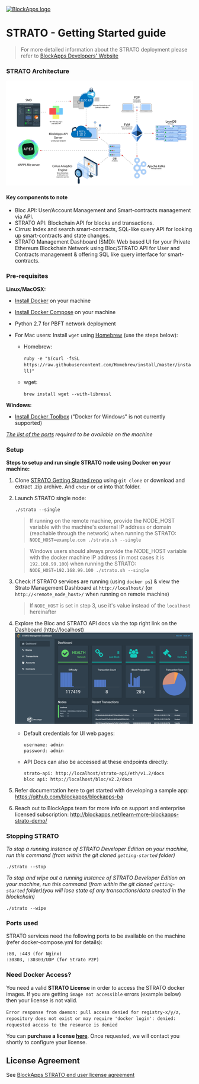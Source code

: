 [![BlockApps logo](https://blockapps.net/wp-content/uploads/2019/07/blockapps-logo-super-small.png)](http://blockapps.net)

# STRATO - Getting Started guide

> For more detailed information about the STRATO deployment please refer to [BlockApps Developers' Website](https://developers.blockapps.net)

### STRATO Architecture

![STRATO-Architecture](STRATOArc.png?raw=true "STRATO-Architecture")

#### Key components to note
- Bloc API: User/Account Management and Smart-contracts management via API.
- STRATO API: Blockchain API for blocks and transactions.
- Cirrus: Index and search smart-contracts, SQL-like query API for looking up smart-contracts and state changes.
- STRATO Management Dashboard (SMD): Web based UI for your Private Ethereum Blockchain Network using Bloc/STRATO API for User and Contracts management & offering SQL like query interface for smart-contracts.

### Pre-requisites

**Linux/MacOSX:**

- [Install Docker](https://www.docker.com/community-edition) on your machine
- [Install Docker Compose](https://docs.docker.com/compose/install/) on your machine
- Python 2.7 for PBFT network deployment

- For Mac users: Install `wget` using [Homebrew](https://brew.sh/) (use the steps below):

    - Homebrew:

        ```ruby -e "$(curl -fsSL https://raw.githubusercontent.com/Homebrew/install/master/install)"```

    - wget:

        ```brew install wget --with-libressl```

**Windows:**

- [Install Docker Toolbox](https://www.docker.com/products/docker-toolbox) ("Docker for Windows" is not currently supported)

*[The list of the ports](#ports-used) required to be available on the machine*

### Setup

**Steps to setup and run single STRATO node using Docker on your machine:**

1. Clone [STRATO Getting Started repo](https://github.com/blockapps/strato-getting-started) using ```git clone``` or download and extract .zip archive. And `chdir` or `cd` into that folder.
2. Launch STRATO single node:
    ```
    ./strato --single
    ```

    >If running on the remote machine, provide the NODE_HOST variable with the machine's external IP address or domain (reachable through the network) when running the STRATO: ```NODE_HOST=example.com ./strato.sh --single```

    >Windows users should always provide the NODE_HOST variable with the docker machine IP address (in most cases it is `192.168.99.100`) when running the STRATO: ```NODE_HOST=192.168.99.100 ./strato.sh --single```


4. Check if STRATO services are running (using `docker ps`) & view the Strato Management Dashboard at `http://localhost/` (or `http://<remote_node_host>/` when running on remote machine)

    >If `NODE_HOST` is set in step 3, use it's value instead of the `localhost` hereinafter

5. Explore the Bloc and STRATO API docs via the top right link on the Dashboard (http://localhost)
        ![STRATO Management Dashboard](SMD.png?raw=true "STRATO Management Dashboard")

    - Default credentials for UI web pages:
        ```
        username: admin
        password: admin
        ```
    - API Docs can also be accessed at these endpoints directly:
        ```
        strato-api: http://localhost/strato-api/eth/v1.2/docs
        bloc api: http://localhost/bloc/v2.2/docs
        ```

6. Refer documentation here to get started with developing a sample app: https://github.com/blockapps/blockapps-ba

7. Reach out to BlockApps team for more info on support and enterprise licensed subscription: http://blockapps.net/learn-more-blockapps-strato-demo/

### Stopping STRATO
*To stop a running instance of STRATO Developer Edition on your machine, run this command (from within the git cloned `getting-started` folder)*
```
./strato --stop
```

*To stop and wipe out a running instance of STRATO Developer Edition on your machine, run this command (from within the git cloned `getting-started` folder)(you will lose state of any  transactions/data created in the blockchain)*
```
./strato --wipe
```

### Ports used

STRATO services need the following ports to be available on the machine (refer docker-compose.yml for details):

```
:80, :443 (for Nginx)
:30303, :30303/UDP (for Strato P2P)
```

### Need Docker Access?
You need a valid **STRATO License** in order to access the STRATO docker images. If you are getting `image not accessible` errors (example below) then your license is not valid.

```Error response from daemon: pull access denied for registry-x/y/z, repository does not exist or may require 'docker login': denied: requested access to the resource is denied```

You can **purchase a license [here](https://blockapps.net/strato-pricing/)**. Once requested, we will contact you shortly to configure your license.

## License Agreement

See [BlockApps STRATO end user license agreement](https://developers.blockapps.net/eula.html)
